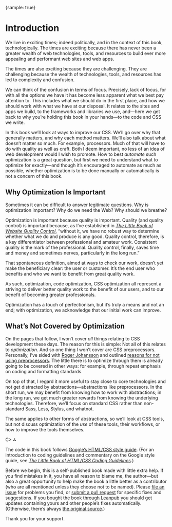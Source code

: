 {sample: true}
# Introduction

We live in exciting times; indeed politically, and in the context of this book, technologically. The times are exciting because there has never been a greater wealth of web technologies, tools, and resources to build ever more appealing and performant web sites and web apps.

The times are also exciting because they are challenging. They are challenging because the wealth of technologies, tools, and resources has led to complexity and confusion.

We can think of the confusion in terms of focus. Precisely, lack of focus, for with all the options we have it has become less apparent what we best pay attention to. This includes what we should do in the first place, and how we should work with what we have at our disposal. It relates to the sites and apps we build, to the frameworks and libraries we use, and—here we get back to why you’re holding this book in your hands—to the code and CSS we write.

In this book we’ll look at ways to improve our CSS. We’ll go over why that generally matters, and why each method matters. We’ll also talk about what doesn’t matter so much. For example, processors. Much of that will have to do with quality as well as craft. Both I deem important, no less of an idea of web development would I wish to promote. How to best _automate_ such optimization is a great question, but first we need to understand what to optimize for exactly—and though it’s encouraged to automate as much as possible, whether optimization is to be done manually or automatically is not a concern of this book.

## Why Optimization Is Important

Sometimes it can be difficult to answer legitimate questions. Why is optimization important? Why do we need the Web? Why should we breathe?

Optimization is important because quality is important. Quality (and quality control) is important because, as I’ve established in [_The Little Book of Website Quality Control_](https://www.oreilly.com/library/view/the-little-book/9781492042860/), “without it, we have no robust way to determine whether what we do and produce is any good. Quality control, therefore, is a key differentiator between professional and amateur work. Consistent quality is the mark of the professional. Quality control, finally, saves time and money and sometimes nerves, particularly in the long run.”

That spontaneous definition, aimed at ways to check our work, doesn’t yet make the beneficiary clear: the user or customer. It’s the end user who benefits and who we want to benefit from great quality work.

As such, optimization, code optimization, CSS optimization all represent a striving to deliver better quality work to the benefit of our users, and to our benefit of becoming greater professionals.

Optimization has a touch of perfectionism, but it’s truly a means and not an end; with optimization, we acknowledge that our initial work can improve.

## What’s Not Covered by Optimization

On the pages that follow, I won’t cover _all_ things relating to CSS development these days. The reason for this is simple: Not all of this relates to _optimization_. And so one thing I won’t cover are CSS preprocessors. Personally, I’ve sided with [Roger Johansson](https://www.456bereastreet.com/archive/201603/why_i_dont_use_css_preprocessors/) and outlined [reasons for not using preprocessors](https://meiert.com/en/blog/no-css-preprocessors/). The little there is to optimize through them is already going to be covered in other ways: for example, through repeat emphasis on coding and formatting standards.

On top of that, I regard it more useful to stay close to core technologies and not get distracted by abstractions—abstractions like preprocessors. In the short run, we may benefit from knowing how to work with abstractions; in the long run, we get much greater rewards from knowing the underlying technologies. Therefore, we’ll focus on standard CSS rather than non-standard Sass, Less, Stylus, and whatnot.

The same applies to other forms of abstractions, so we’ll look at CSS tools, but not discuss optimization of the _use_ of these tools, their workflows, or how to improve the tools themselves.

C> ⁂

The code in this book follows [Google’s HTML/CSS style guide](https://google.github.io/styleguide/htmlcssguide.html). (For an introduction to coding guidelines and commentary on the Google style guide, see [_The Little Book of HTML/CSS Coding Guidelines_](https://www.oreilly.com/library/view/the-little-book/9781492048459/).)

Before we begin, this is a self-published book made with little extra help. If you find mistakes in it, you have all reason to blame me, the author—but also a great opportunity to help make the book a little better as a contributor (who are all mentioned unless they choose not to be named). Please [file an issue](https://github.com/j9t/css-optimization-basics/issues/new) for problems you find, or [submit a pull request](https://github.com/j9t/css-optimization-basics/pulls) for specific fixes and suggestions. If you bought the book [through Leanpub](https://leanpub.com/css-optimization-basics) you should get updates containing yours and other people’s fixes automatically. (Otherwise, there’s always [the original source](https://github.com/j9t/css-optimization-basics).)

Thank you for your support.